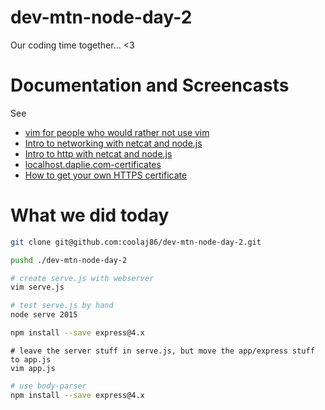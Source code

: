 dev-mtn-node-day-2
==================

Our coding time together... &lt;3

Documentation and Screencasts
=====

See
  * [vim for people who would rather not use vim](https://coolaj86.com/articles/vim-for-people-who-dont-want-to-use-vim.html)
  * [Intro to networking with netcat and node.js](https://coolaj86.com/articles/intro-to-networking-with-netcat-and-nodejs.html)
  * [Intro to http with netcat and node.js](https://coolaj86.com/articles/intro-to-http-with-netcat-node-connect.html)
  * [localhost.daplie.com-certificates](https://github.com/Daplie/localhost.daplie.com-certificates)
  * [How to get your own HTTPS certificate](https://coolaj86.com/articles/how-to-create-a-csr-for-https-tls-ssl-rsa-pems/)

What we did today
===========

```bash
git clone git@github.com:coolaj86/dev-mtn-node-day-2.git

pushd ./dev-mtn-node-day-2

# create serve.js with webserver
vim serve.js

# test serve.js by hand
node serve 2015
```

```bash
npm install --save express@4.x
```

```
# leave the server stuff in serve.js, but move the app/express stuff to app.js
vim app.js
```

```bash
# use body-parser
npm install --save express@4.x
```
